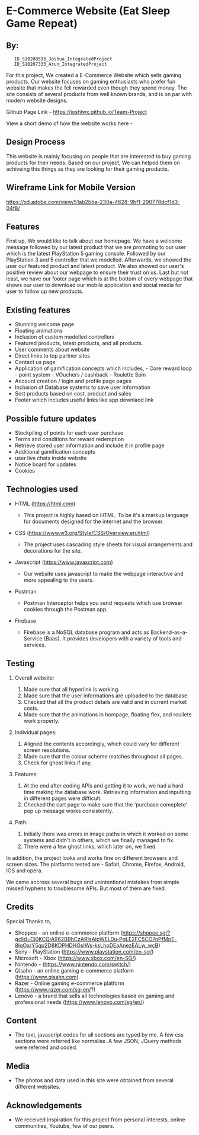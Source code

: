 # E-Commerce Website (Eat Sleep Game Repeat)

## By:
       ID_S10208533_Joshua_IntegratedProject
       ID_S10207333_Arun_IntegratedProject




For this project, We created a E-Commerce Website which sells gaming products. Our website focuses on gaming enthusiasts who prefer fun website that makes the fell rewarded even though they spend money. The site consists of several products from well known brands, and is on par with modern website designs. 

Github Page Link - https://joshlwx.github.io/Team-Project

View a short demo of how the website works here - 

## Design Process

This website is mainly focusing on people that are interested to buy gaming products for their needs. Based on our project, We can helped them on achiveing this things as they are looking for their gaming products.

## Wireframe Link for Mobile Version

https://xd.adobe.com/view/51ab2bba-230a-4628-9bf1-290778dcf1d3-04f8/

## Features

First up, We would like to talk about our homepage. We have a welcome message followed by our latest product that we are promoting to our user which is the latest PlayStation 5 gaming console. Followed by our PlayStation 3 and 5 controller that we modelled. Afterwards, we showed the user our featured product and latest product. We also showed our user's positive review about our webpage to ensure their trust on us. Last but not least, we have our footer page which is at the bottom of every webpage that shows our user to download our mobile application and social media for user to follow up new products. 

## Existing features

- Stunning welcome page
- Floating animations
- Inclusion of custom modelled controllers
- Featured products, latest products, and all products.
- User comments about website
- Direct links to top partner sites
- Contact us page
- Application of gamification concepts which includes,
        - Core reward loop - point system
        - VOuchers / cashback
        - Roulette Spin
- Account creation / login and profile page pages
- Inclusion of Database systems to save user information
- Sort products based on cost, product and sales
- Footer which includes useful links like app downlaod link

## Possible future updates

- Stockpiling of points for each user purchase
- Terms and conditions for reward redemption 
- Retrieve stored user information and include it in profile page
- Additional gamification concepts
- user live chats inside website
- Notice board for updates
- Cookies

## Technologies used

- HTML (https://html.com)
    - This project is highly based on HTML. To be it's a markup language for documents designed for the internet and the browser.

- CSS (https://www.w3.org/Style/CSS/Overview.en.html)
    - The project uses cascading style sheets for visual arrangements and decorations for the site.

- Javascript (https://www.javascript.com)
    - Our website uses javascript to make the webpage interactive and more appealing to the users.

- Postman
    -  Postman Interceptor helps you send requests which use browser cookies through the Postman app.

- Firebase
    - Firebase is a NoSQL database program and acts as Backend-as-a-Service (Baas). It provides developers with a variety of tools and services. 

## Testing

1. Overall website:
    1. Made sure that all hyperlink is working.
    2. Made sure that the user informations are uploaded to the database.
    3. Checked that all the product details are valid and in current market costs.
    4. Made sure that the animations in hompage, floating flex, and roullete work properly.

2. Individual pages:
    1. Aligned the contents accordingly, which could vary for different screen resolutions.
    2. Made sure that the colour scheme matches throughout all pages.
    3. Check for ghost links if any.  

3. Features:
    1. At the end after coding APIs and getting it to work, we had a hard time making the database work. Retrieving information and inputting in different pages were difficult.
    2. Checked the cart page to make sure that the 'purchase comeplete' pop up message works consistently.
    
4. Path:
    1. Initially there was errors in image paths in which it worked on some systems and didn't in others, which we finally managed to fix.
    2. There were a few ghost links, which later on, we fixed.

In addition, the project looks and works fine on different browsers and screen sizes.
The platforms tested are - Safari, Chrome, Firefox, Android, IOS and opera.

We came accross several bugs and unintentional mistakes from simple missed hyphens to troublesome APIs. But most of them are fixed.  

## Credits
Special Thanks to,
- Shoppee - an online e-commerce platform (https://shopee.sg/?gclid=Cj0KCQiA962BBhCzARIsAIpWEL0u-PgLE2FC5CO7nPfMpE-8IqOxrY5qp2D8KDPHDHOsIWs-ksLhoDEaAnezEALw_wcB)
- Sony - PlayStation (https://www.playstation.com/en-sg/)
- Microsoft - Xbox (https://www.xbox.com/en-SG/)
- Nintendo - (https://www.nintendo.com/switch/)
- Qisahn - an online gaming e-commerce platform (https://www.qisahn.com)
- Razer - Online gaming e-commerce platform (https://www.razer.com/sg-en/?)
- Lenovo - a brand that sells all technologies based on gaming and professional needs (https://www.lenovo.com/sg/en/)


## Content
- The text, javascript codes for all sections are typed by me. A few css sections were referred like normalise. A few JSON, JQuery methods were referred and coded.

## Media
- The photos and data used in this site were obtained from several different websites.

## Acknowledgements
- We received inspiration for this project from personal interests, online communities, Youtube, few of our peers.
